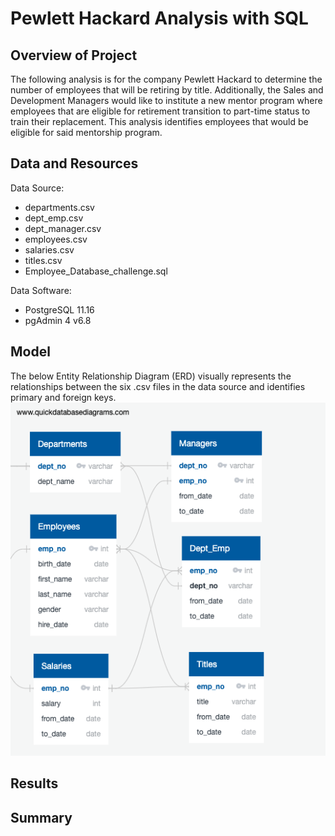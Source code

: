 # Pewlett Hackard Analysis with SQL

## Overview of Project

The following analysis is for the company Pewlett Hackard to determine the number of employees that will be retiring by title. Additionally, the Sales and Development Managers would like to institute a new mentor program where employees that are eligible for retirement transition to part-time status to train their replacement. This analysis identifies employees that would be eligible for said mentorship program. 

## Data and Resources

Data Source: 

- departments.csv
- dept_emp.csv
- dept_manager.csv
- employees.csv
- salaries.csv
- titles.csv
- Employee_Database_challenge.sql

Data Software: 

- PostgreSQL 11.16
- pgAdmin 4 v6.8

## Model 

The below Entity Relationship Diagram (ERD) visually represents the relationships between the six .csv files in the data source and identifies primary and foreign keys. </br>
![ERD](EmployeeDB.png)

## Results

## Summary

